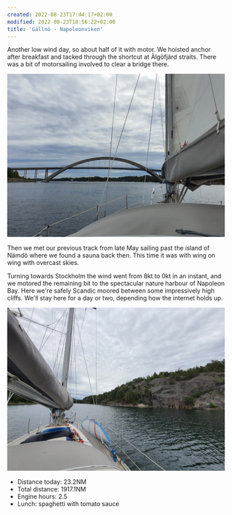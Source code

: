 ```yaml
---
created: 2022-08-23T17:44:17+02:00
modified: 2022-08-23T18:56:22+02:00
title: 'Gällnö - Napoleonviken'
---
```


Another low wind day, so about half of it with motor. We hoisted anchor after breakfast and tacked through the shortcut at Älgöfjärd straits. There was a bit of motorsailing involved to clear a bridge there.

![Image](../2022/f588c627c5c4e0ad864c515cc155be44.jpg) 

Then we met our previous track from late May sailing past the island of Nämdö where we found a sauna back then. This time it was with wing on wing with overcast skies.

Turning towards Stockholm the wind went from 8kt to 0kt in an instant, and we motored the remaining bit to the spectacular nature harbour of Napoleon Bay. Here we're safely Scandic moored between some impressively high cliffs. We'll stay here for a day or two, depending how the internet holds up.

![Image](../2022/09a260df1e5254daefdf0f1053738ec1.jpg) 

* Distance today: 23.2NM
* Total distance: 1917.1NM
* Engine hours: 2.5
* Lunch: spaghetti with tomato sauce
